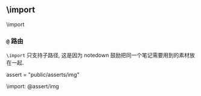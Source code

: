 



## \import



\import

### `@` 路由

`\import` 只支持子路径, 这是因为 notedown 鼓励把同一个笔记需要用到的素材放在一起.


assert = "public/asserts/img"

\import: @assert/img
